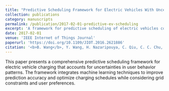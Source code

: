```yaml
---
title: "Predictive Scheduling Framework for Electric Vehicles With Uncertainties of User Behaviors"
collection: publications
category: manuscripts
permalink: /publication/2017-02-01-predictive-ev-scheduling
excerpt: 'A framework for predictive scheduling of electric vehicles considering uncertainties in user behavior patterns.'
date: 2017-02-01
venue: 'IEEE Internet of Things Journal'
paperurl: 'https://doi.org/10.1109/JIOT.2016.2621886'
citation: '<b>B. Wang</b>, Y. Wang, H. Nazaripouya, C. Qiu, C. C. Chu, and R. Gadh, "Predictive Scheduling Framework for Electric Vehicles With Uncertainties of User Behaviors," <i>IEEE Internet Things J.</i>, vol. 4, no. 1, pp. 52–63, Feb. 2017.'
---
```


This paper presents a comprehensive predictive scheduling framework for electric vehicle charging that accounts for uncertainties in user behavior patterns. The framework integrates machine learning techniques to improve prediction accuracy and optimize charging schedules while considering grid constraints and user preferences.
